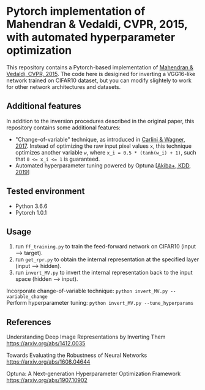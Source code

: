 # Pytorch implementation of Mahendran & Vedaldi, CVPR, 2015, with automated hyperparameter optimization

This repository contains a Pytorch-based implementation of [Mahendran & Vedaldi, CVPR, 2015](https://arxiv.org/abs/1412.0035). The code here is desigined for inverting a VGG16-like network trained on CIFAR10 dataset, but you can modify slightely to work for other network architectures and datasets.

## Additional features
In addition to the inversion procedures described in the original paper, this repository contains some additional features:

* "Change-of-variable" technique, as introduced in [Carlini & Wagner, 2017](https://arxiv.org/abs/1608.04644). Instead of optimizing the raw input pixel values `x`, this technique
optimizes another variable `w`, where `x_i = 0.5 * (tanh(w_i) + 1)`, such that `0 <= x_i <= 1` is guaranteed.  
* Automated hyperparameter tuning powered by Optuna [[Akiba+, KDD, 2019](https://arxiv.org/abs/1907.10902)]

## Tested environment
* Python 3.6.6
* Pytorch 1.0.1

## Usage
1. run `ff_training.py` to train the feed-forward network on CIFAR10 (input --> target).
2. run `get_rpr.py` to obtain the internal representation at the specified layer (input --> hidden).
3. run `invert_MV.py` to invert the internal representation back to the input space (hidden --> input).

Incorporate change-of-variable technique: `python invert_MV.py --variable_change`  
Perform hyperparameter tuning: `python invert_MV.py --tune_hyperparams`

## References

Understanding Deep Image Representations by Inverting Them https://arxiv.org/abs/1412.0035

Towards Evaluating the Robustness of Neural Networks https://arxiv.org/abs/1608.04644

Optuna: A Next-generation Hyperparameter Optimization Framework https://arxiv.org/abs/1907.10902
